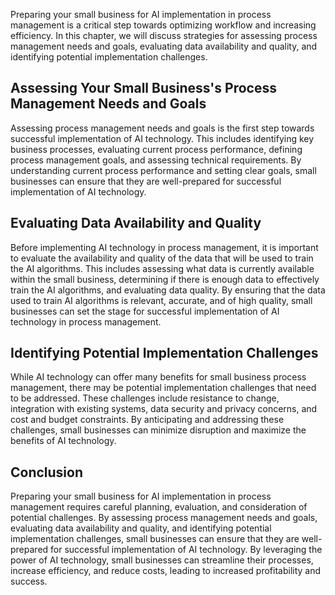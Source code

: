 
Preparing your small business for AI implementation in process management is a critical step towards optimizing workflow and increasing efficiency. In this chapter, we will discuss strategies for assessing process management needs and goals, evaluating data availability and quality, and identifying potential implementation challenges.

Assessing Your Small Business's Process Management Needs and Goals
------------------------------------------------------------------

Assessing process management needs and goals is the first step towards successful implementation of AI technology. This includes identifying key business processes, evaluating current process performance, defining process management goals, and assessing technical requirements. By understanding current process performance and setting clear goals, small businesses can ensure that they are well-prepared for successful implementation of AI technology.

Evaluating Data Availability and Quality
----------------------------------------

Before implementing AI technology in process management, it is important to evaluate the availability and quality of the data that will be used to train the AI algorithms. This includes assessing what data is currently available within the small business, determining if there is enough data to effectively train the AI algorithms, and evaluating data quality. By ensuring that the data used to train AI algorithms is relevant, accurate, and of high quality, small businesses can set the stage for successful implementation of AI technology in process management.

Identifying Potential Implementation Challenges
-----------------------------------------------

While AI technology can offer many benefits for small business process management, there may be potential implementation challenges that need to be addressed. These challenges include resistance to change, integration with existing systems, data security and privacy concerns, and cost and budget constraints. By anticipating and addressing these challenges, small businesses can minimize disruption and maximize the benefits of AI technology.

Conclusion
----------

Preparing your small business for AI implementation in process management requires careful planning, evaluation, and consideration of potential challenges. By assessing process management needs and goals, evaluating data availability and quality, and identifying potential implementation challenges, small businesses can ensure that they are well-prepared for successful implementation of AI technology. By leveraging the power of AI technology, small businesses can streamline their processes, increase efficiency, and reduce costs, leading to increased profitability and success.
